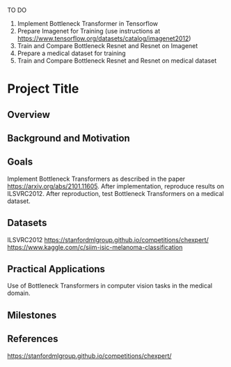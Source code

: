 TO DO 
1. Implement Bottleneck Transformer in Tensorflow 
2. Prepare Imagenet for Training (use instructions at https://www.tensorflow.org/datasets/catalog/imagenet2012)
3. Train and Compare Bottleneck Resnet and Resnet on Imagenet 
4. Prepare a medical dataset for training 
5. Train and Compare Bottleneck Resnet and Resnet on medical dataset 


# Project Title
## Overview



## Background and Motivation

## Goals
Implement Bottleneck Transformers as described in the paper https://arxiv.org/abs/2101.11605. After implementation, reproduce results on ILSVRC2012. After reproduction, test Bottleneck Transformers on a medical dataset. 

## Datasets
ILSVRC2012
https://stanfordmlgroup.github.io/competitions/chexpert/
https://www.kaggle.com/c/siim-isic-melanoma-classification


## Practical Applications
Use of Bottleneck Transformers in computer vision tasks in the medical domain. 

## Milestones

## References

https://stanfordmlgroup.github.io/competitions/chexpert/
